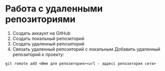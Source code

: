 # **Работа с удаленными репозиториями**
1. Создать аккаунт на GitHub 
2. Создать локальный репозиторий
3. Создать удаленный репозиторий
4. Связать удаленный репозиторий с локальным
Добавить удаленный репозиторий к проекту:
```
git remote add <Имя для репозитория><url - адресс репозитория сети>
```

